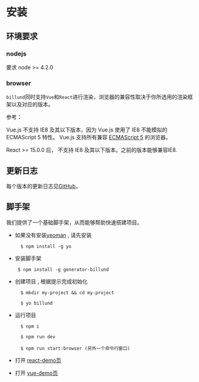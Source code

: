 # 安装

## 环境要求

### nodejs

要求 node >= 4.2.0

### browser

`billund`同时支持`Vue`和`React`进行渲染，浏览器的兼容性取决于你所选用的渲染框架以及对应的版本。

参考：

Vue.js 不支持 IE8 及其以下版本，因为 Vue.js 使用了 IE8 不能模拟的 ECMAScript 5 特性。 Vue.js 支持所有兼容 [ECMAScript 5](http://caniuse.com/#feat=es5) 的浏览器。

React >= 15.0.0 后， 不支持 IE8 及其以下版本。之前的版本能够兼容IE8.

## 更新日志

每个版本的更新日志见[GitHub](https://github.com/robinleej/billund)。

## 脚手架

我们提供了一个基础脚手架，从而能够帮助快速搭建项目。

- 如果没有安装[yeoman](http://yeoman.io/) , 请先安装

        $ npm install -g yo

-  安装脚手架

        $ npm install -g generator-billund

- 创建项目 , 根据提示完成初始化

        $ mkdir my-project && cd my-project

        $ yo billund

- 运行项目

        $ npm i

        $ npm run dev

        $ npm run start:browser (另外一个命令行窗口)

- 打开 [react-demo页](localhost:8080/simple-react.html)

- 打开 [vue-demo页](localhost:8080/simple-vue.html)      